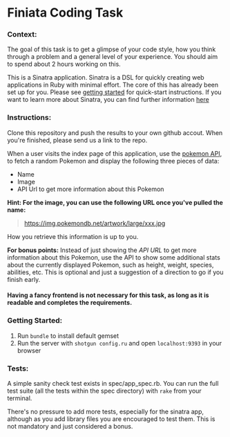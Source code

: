 # Finiata Coding Task

### Context:

The goal of this task is to get a glimpse of your code style, how you think
through a problem and a general level of your experience. You should aim to
spend about 2 hours working on this.

This is a Sinatra application. Sinatra is a DSL for quickly creating web applications in Ruby with minimal effort. The core of this has already been set up for you. Please see [getting started](#getting-started) for quick-start instructions. If you want to learn more about Sinatra, you can find further information [here](http://sinatrarb.com/)

### Instructions:

Clone this repository and push the results to your own github accout. When
you're finished, please send us a link to the repo.

When a user visits the index page of this application, use the [pokemon API](https://pokeapi.co/docs/v2#pokemon),
to fetch a random Pokemon and display the following three pieces of data:

* Name
* Image
* API Url to get more information about this Pokemon

**Hint: For the image, you can use the following URL once you've pulled the name:**
> https://img.pokemondb.net/artwork/large/xxx.jpg

How you retrieve this information is up to you.

**For bonus points:** Instead of just showing the *API URL* to get more information about this Pokemon, use the API to show some additional stats
about the currently displayed Pokemon, such as height, weight, species, abilities, etc. This is optional and just a suggestion of a direction to go if you finish early.

#### Having a fancy frontend is not necessary for this task, as long as it is readable and completes the requirements.

### Getting Started:

1. Run `bundle` to install default gemset
2. Run the server with `shotgun config.ru` and open `localhost:9393` in your
   browser

### Tests:

A simple sanity check test exists in spec/app_spec.rb. You can run the full test
suite (all the tests within the spec directory) with `rake` from your terminal.

There's no pressure to add more tests, especially for the sinatra app, although
as you add library files you are encouraged to test them. This is not mandatory
and just considered a bonus.
